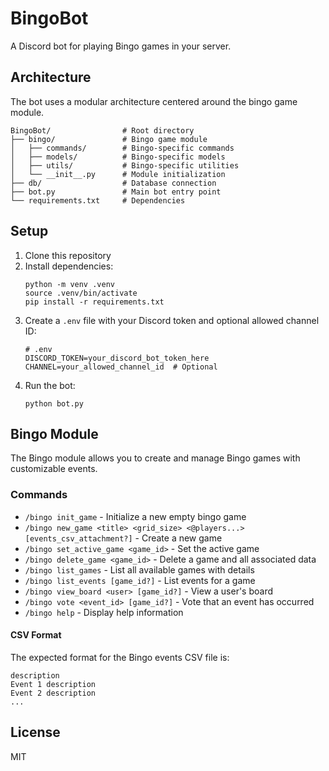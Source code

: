 # BingoBot

A Discord bot for playing Bingo games in your server.

## Architecture

The bot uses a modular architecture centered around the bingo game module.

```
BingoBot/                # Root directory
├── bingo/               # Bingo game module
│   ├── commands/        # Bingo-specific commands
│   ├── models/          # Bingo-specific models
│   ├── utils/           # Bingo-specific utilities
│   └── __init__.py      # Module initialization
├── db/                  # Database connection
├── bot.py               # Main bot entry point
└── requirements.txt     # Dependencies
```

## Setup

1. Clone this repository
2. Install dependencies:
   ```
   python -m venv .venv
   source .venv/bin/activate
   pip install -r requirements.txt
   ```
3. Create a `.env` file with your Discord token and optional allowed channel ID:
   ```
   # .env
   DISCORD_TOKEN=your_discord_bot_token_here
   CHANNEL=your_allowed_channel_id  # Optional
   ```
4. Run the bot:
   ```
   python bot.py
   ```

## Bingo Module

The Bingo module allows you to create and manage Bingo games with customizable events.

### Commands

- `/bingo init_game` - Initialize a new empty bingo game
- `/bingo new_game <title> <grid_size> <@players...> [events_csv_attachment?]` - Create a new game
- `/bingo set_active_game <game_id>` - Set the active game
- `/bingo delete_game <game_id>` - Delete a game and all associated data
- `/bingo list_games` - List all available games with details
- `/bingo list_events [game_id?]` - List events for a game
- `/bingo view_board <user> [game_id?]` - View a user's board
- `/bingo vote <event_id> [game_id?]` - Vote that an event has occurred
- `/bingo help` - Display help information

#### CSV Format

The expected format for the Bingo events CSV file is:

```
description
Event 1 description
Event 2 description
...
```

## License

MIT